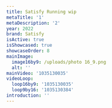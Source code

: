 ```yaml
---
title: Satisfy Running wip
metaTitle: '1'
metaDescription: '2'
year: 2022
brand: Satisfy
isActive: true
isShowcased: true
showcaseOrder: 8
mainImage:
  image16by9: /uploads/photo 16_9.png
  alt: ''
mainVideo: '1035130035'
videoLoop:
  loop16by9: '1035130035'
  loop9by16: '1035130384'
introduction: ''
---
```


